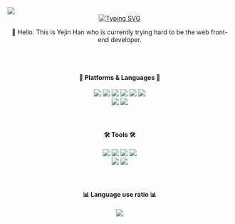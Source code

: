 <img src="https://capsule-render.vercel.app/api?type=waving&color=5EBEEF&height=200&section=header&text=Yejin%20Han's%20Github&fontSize=70&fontColor=ffffff&animation=scaleIn" />

<div align="center">
  <a href="https://git.io/typing-svg"><img src="https://readme-typing-svg.herokuapp.com?font=Nanum+Gothic&weight=700&duration=2000&pause=1000&color=5EBEEF&center=true&vCenter=true&repeat=false&width=600&lines=%EC%95%88%EB%85%95%ED%95%98%EC%84%B8%EC%9A%94.+%EC%9B%B9+%ED%94%84%EB%A1%A0%ED%8A%B8%EC%97%94%EB%93%9C+%EA%B0%9C%EB%B0%9C%EC%9E%90%EB%A5%BC+%EA%BF%88%EA%BE%B8%EB%8A%94+%E2%9C%A8%ED%95%9C%EC%98%88%EC%A7%84%E2%9C%A8%EC%9E%85%EB%8B%88%EB%8B%A4." alt="Typing SVG" /></a>
  <p>💬 Hello. This is Yejin Han who is currently trying hard to be the web front-end developer.</p>
</div>
<br />
<br />
<div align="center">
  <h4>📝 Platforms & Languages 📝</h4>
  <img src="https://img.shields.io/badge/HTML5-E34F26?style=flat-square&logo=HTML5&logoColor=white" />
  <img src="https://img.shields.io/badge/CSS3-1572B6?style=flat-square&logo=CSS3&logoColor=white" />
  <img src="https://img.shields.io/badge/Javascript-F7DF1E?style=flat-square&logo=Javascript&logoColor=white" />
  <img src="https://img.shields.io/badge/jQuery-0769AD?style=flat-square&logo=jQuery&logoColor=white" />
  <img src="https://img.shields.io/badge/Sass-CC6699?style=flat-square&logo=Sass&logoColor=white" />
  <img src="https://img.shields.io/badge/React-61DAFB?style=flat-square&logo=React&logoColor=white" />
  <br>
  <img src="https://img.shields.io/badge/styledcomponents-DB7093?style=flat-square&logo=styledcomponents&logoColor=white" />
  <img src="https://img.shields.io/badge/TypeScript-3178C6?style=flat-square&logo=TypeScript&logoColor=white" />
  <!-- emotion(은 없음), tailwind css, firebase, java, python -->
</div>
<br />
<br />
<div align="center">
  <h4>🛠 Tools 🛠</h4>
  <img src="https://img.shields.io/badge/Visual%20Studio%20Code-007ACC?style=flat-square&logo=Visual%20Studio%20Code&logoColor=white" />
  <img src="https://img.shields.io/badge/Sublime%20Text-FF9800?style=flat-square&logo=Sublime%20Text&logoColor=white" />
  <img src="https://img.shields.io/badge/GitHub-181717?style=flat-square&logo=GitHub&logoColor=white" />
  <img src="https://img.shields.io/badge/GitHub%20Pages-222222?style=flat-square&logo=GitHub%20Pages&logoColor=white" />
  <br>
  <img src="https://img.shields.io/badge/Adobe%20Photoshop-31A8FF?style=flat-square&logo=Adobe%20Photoshop&logoColor=white" />
  <img src="https://img.shields.io/badge/Figma-F24E1E?style=flat-square&logo=Figma&logoColor=white" />
  <!-- eclipse ide, jupiter notebook, pycharm, anaconda -->
</div>
<br />
<br />
<div align="center">
  <h4>📊 Language use ratio 📊</h4>
  <img src="https://github-readme-stats.vercel.app/api/top-langs/?username=Yejin-Han&layout=compact">
</div>
